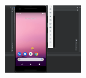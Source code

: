 <img src="https://github.com/Gerald-Robles/Gerald/blob/main/grader-task-android.gif" width=250><br>
